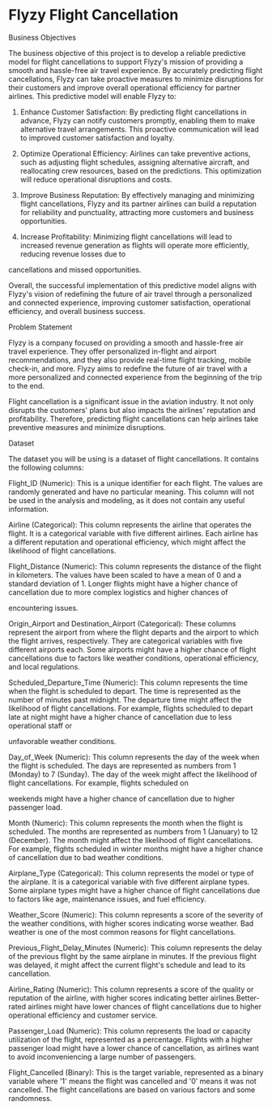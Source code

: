 # Flyzy Flight Cancellation

Business Objectives

The business objective of this project is to develop a reliable predictive model for flight cancellations to support Flyzy's mission of providing a smooth and hassle-free air travel experience. By accurately predicting flight cancellations, Flyzy can take proactive measures to minimize disruptions for their customers and improve overall operational efficiency for partner airlines. This predictive model will enable Flyzy to:

1. Enhance Customer Satisfaction: By predicting flight cancellations in advance, Flyzy can notify customers promptly, enabling them to make alternative travel arrangements. This proactive communication will lead to improved customer satisfaction and loyalty.

2. Optimize Operational Efficiency: Airlines can take preventive actions, such as adjusting flight schedules, assigning alternative aircraft, and reallocating crew resources, based on the predictions. This optimization will reduce operational disruptions and costs.

3. Improve Business Reputation: By effectively managing and minimizing flight cancellations, Flyzy and its partner airlines can build a reputation for reliability and punctuality, attracting more customers and business opportunities.

4. Increase Profitability: Minimizing flight cancellations will lead to increased revenue generation as flights will operate more efficiently, reducing revenue losses due to

cancellations and missed opportunities.

Overall, the successful implementation of this predictive model aligns with Flyzy's vision of redefining the future of air travel through a personalized and connected experience, improving customer satisfaction, operational efficiency, and overall business success.

Problem Statement

Flyzy is a company focused on providing a smooth and hassle-free air travel experience. They offer personalized in-flight and airport recommendations, and they also provide real-time flight tracking, mobile check-in, and more. Flyzy aims to redefine the future of air travel with a more personalized and connected experience from the beginning of the trip to the end.

Flight cancellation is a significant issue in the aviation industry. It not only disrupts the customers' plans but also impacts the airlines' reputation and profitability. Therefore, predicting flight cancellations can help airlines take preventive measures and minimize disruptions.

Dataset

The dataset you will be using is a dataset of flight cancellations. It contains the following columns:



Flight_ID (Numeric): This is a unique identifier for each flight. The values are randomly generated and have no particular meaning. This column will not be used in the analysis and modeling, as it does not contain any useful information.



Airline (Categorical): This column represents the airline that operates the flight. It is a categorical variable with five different airlines. Each airline has a different reputation and operational efficiency, which might affect the likelihood of flight cancellations.



Flight_Distance (Numeric): This column represents the distance of the flight in kilometers. The values have been scaled to have a mean of 0 and a standard deviation of 1. Longer flights might have a higher chance of cancellation due to more complex logistics and higher chances of

encountering issues.



Origin_Airport and Destination_Airport (Categorical): These columns represent the airport from where the flight departs and the airport to which the flight arrives, respectively. They are categorical variables with five different airports each. Some airports might have a higher chance of flight cancellations due to factors like weather conditions, operational efficiency, and local regulations.



Scheduled_Departure_Time (Numeric): This column represents the time when the flight is scheduled to depart. The time is represented as the number of minutes past midnight. The departure time might affect the likelihood of flight cancellations. For example, flights scheduled to depart late at night might have a higher chance of cancellation due to less operational staff or

unfavorable weather conditions.



Day_of_Week (Numeric): This column represents the day of the week when the flight is scheduled. The days are represented as numbers from 1 (Monday) to 7 (Sunday). The day of the week might affect the likelihood of flight cancellations. For example, flights scheduled on

weekends might have a higher chance of cancellation due to higher passenger load.



Month (Numeric): This column represents the month when the flight is scheduled. The months are represented as numbers from 1 (January) to 12 (December). The month might affect the likelihood of flight cancellations. For example, flights scheduled in winter months might have a higher chance of cancellation due to bad weather conditions.



Airplane_Type (Categorical): This column represents the model or type of the airplane. It is a categorical variable with five different airplane types. Some airplane types might have a higher chance of flight cancellations due to factors like age, maintenance issues, and fuel efficiency.



Weather_Score (Numeric): This column represents a score of the severity of the weather conditions, with higher scores indicating worse weather. Bad weather is one of the most common reasons for flight cancellations.



Previous_Flight_Delay_Minutes (Numeric): This column represents the delay of the previous flight by the same airplane in minutes. If the previous flight was delayed, it might affect the current flight's schedule and lead to its cancellation.



Airline_Rating (Numeric): This column represents a score of the quality or reputation of the airline, with higher scores indicating better airlines.Better-rated airlines might have lower chances of flight cancellations due to higher operational efficiency and customer service.



Passenger_Load (Numeric): This column represents the load or capacity utilization of the flight, represented as a percentage. Flights with a higher passenger load might have a lower chance of cancellation, as airlines want to avoid inconveniencing a large number of passengers.



Flight_Cancelled (Binary): This is the target variable, represented as a binary variable where '1' means the flight was cancelled and '0' means it was not cancelled. The flight cancellations are based on various factors and some randomness.



